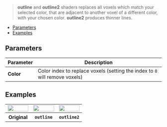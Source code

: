 > **outline** and **outline2** shaders replaces all voxels which match your selected color, that are adjacent to another voxel of a different color, with your chosen color.
> **outline2** produces thinner lines.

<!-- TOC -->
- [Parameters](#parameters)
- [Examples](#examples)

## Parameters

Parameter | Description
--------- | -----------
**Color** | Color index to replace voxels (setting the index to `0` will remove voxels)

## Examples

<table>
    <tr>
        <td width="33%"><img width="100%" src="https://s3.amazonaws.com/misc.lachlanmcdonald.com/magicavoxel-shaders/caf97416-2a0d-4bde-a839-8f3f2d50e5a5/outline1.png" alt=""></td>
        <td width="33%"><img width="100%" src="https://s3.amazonaws.com/misc.lachlanmcdonald.com/magicavoxel-shaders/caf97416-2a0d-4bde-a839-8f3f2d50e5a5/outline2.png" alt=""></td>
        <td width="33%"><img width="100%" src="https://s3.amazonaws.com/misc.lachlanmcdonald.com/magicavoxel-shaders/caf97416-2a0d-4bde-a839-8f3f2d50e5a5/outline3.png" alt=""></td>
    </tr>
    <tr>
        <th>Original</th>
        <th><code>outline</code></th>
        <th><code>outline2</code></th>
    </tr>
</table>

